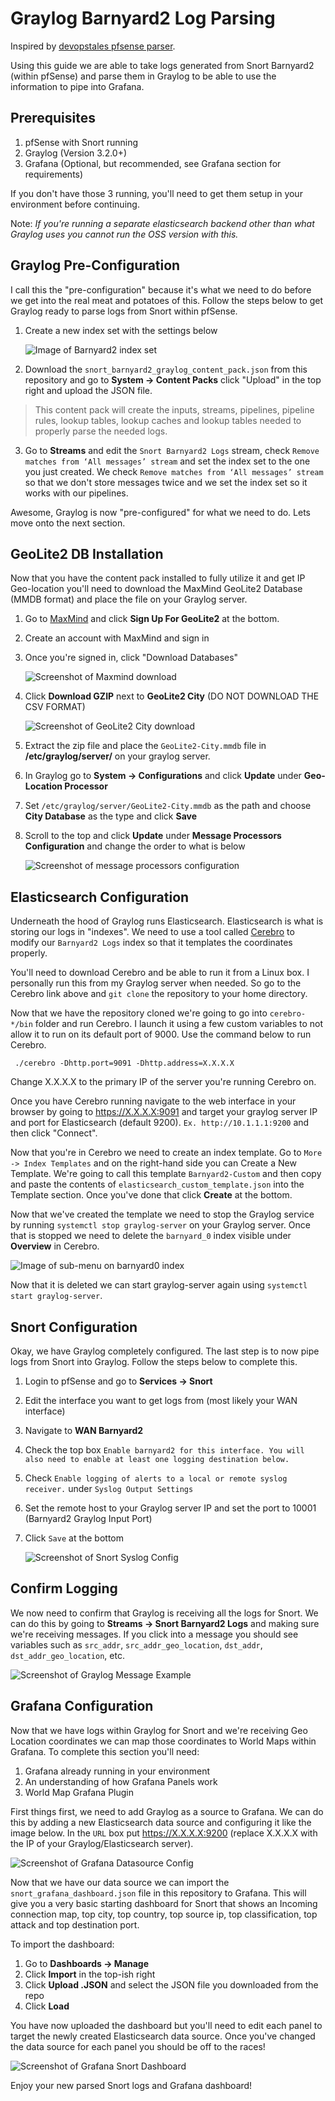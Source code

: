 # Graylog Barnyard2 Log Parsing

Inspired by [devopstales pfsense parser](https://github.com/devopstales/pfsense-graylog).

Using this guide we are able to take logs generated from Snort Barnyard2 (within pfSense) and parse them in Graylog to be able to use the information to pipe into Grafana.

## Prerequisites

1. pfSense with Snort running
2. Graylog (Version 3.2.0+)
3. Grafana (Optional, but recommended, see Grafana section for requirements)
 
If you don't have those 3 running, you'll need to get them setup in your environment before continuing.

Note: *If you're running a separate elasticsearch backend other than what Graylog uses you cannot run the OSS version with this.*

## Graylog Pre-Configuration

I call this the "pre-configuration" because it's what we need to do before we get into the real meat and potatoes of this. Follow the steps below to get Graylog ready to parse logs from Snort within pfSense.

1. Create a new index set with the settings below

	![Image of Barnyard2 index set](https://github.com/shrunbr/graylog_pfsense_barnyard2/blob/master/screenshots/barnyard2_index_config.PNG)

2. Download the `snort_barnyard2_graylog_content_pack.json` from this repository and go to **System -> Content Packs** click "Upload" in the top right and upload the JSON file.

> This content pack will create the inputs, streams, pipelines, pipeline rules, lookup tables, lookup caches and lookup tables needed to properly parse the needed logs.
3. Go to **Streams** and edit the `Snort Barnyard2 Logs` stream, check `Remove matches from ‘All messages’ stream` and set the index set to the one you just created. We check `Remove matches from ‘All messages’ stream` so that we don't store messages twice and we set the index set so it works with our pipelines.

Awesome, Graylog is now "pre-configured" for what we need to do. Lets move onto the next section.

## GeoLite2 DB Installation

Now that you have the content pack installed to fully utilize it and get IP Geo-location you'll need to download the MaxMind GeoLite2 Database (MMDB format) and place the file on your Graylog server.

1. Go to [MaxMind](https://dev.maxmind.com/geoip/geoip2/geolite2/) and click **Sign Up For GeoLite2** at the bottom. 
2. Create an account with MaxMind and sign in
3. Once you're signed in, click "Download Databases"

	![Screenshot of Maxmind download](https://github.com/shrunbr/graylog_pfsense_barnyard2/blob/master/screenshots/maxmind_download_databases.PNG)

4. Click **Download GZIP** next to **GeoLite2 City** (DO NOT DOWNLOAD THE CSV FORMAT)

	![Screenshot of GeoLite2 City download](https://github.com/shrunbr/graylog_pfsense_barnyard2/blob/master/screenshots/maxmind_geolite2_download.PNG)

5. Extract the zip file and place the `GeoLite2-City.mmdb` file in **/etc/graylog/server/** on your graylog server.
6. In Graylog go to **System -> Configurations** and click **Update** under **Geo-Location Processor**
7. Set `/etc/graylog/server/GeoLite2-City.mmdb` as the path and choose **City Database** as the type and click **Save**
8. Scroll to the top and click **Update** under **Message Processors Configuration** and change the order to what is below

	![Screenshot of message processors configuration](https://github.com/shrunbr/graylog_pfsense_barnyard2/blob/master/screenshots/graylog_message_processors_configuration.PNG)

## Elasticsearch Configuration

Underneath the hood of Graylog runs Elasticsearch. Elasticsearch is what is storing our logs in "indexes". We need to use a tool called [Cerebro](https://github.com/lmenezes/cerebro) to modify our `Barnyard2 Logs` index so that it templates the coordinates properly.

 You'll need to download Cerebro and be able to run it from a Linux box. I personally run this from my Graylog server when needed. So go to the Cerebro link above and `git clone` the repository to your home directory.

Now that we have the repository cloned we're going to go into `cerebro-*/bin` folder and run Cerebro. I launch it using a few custom variables to not allow it to run on its default port of 9000. Use the command below to run Cerebro. 

` ./cerebro -Dhttp.port=9091 -Dhttp.address=X.X.X.X`

Change X.X.X.X to the primary IP of the server you're running Cerebro on. 

Once you have Cerebro running navigate to the web interface in your browser by going to https://X.X.X.X:9091 and target your graylog server IP and port for Elasticsearch (default 9200). `Ex. http://10.1.1.1:9200` and then click "Connect".

Now that you're in Cerebro we need to create an index template. Go to `More -> Index Templates` and on the right-hand side you can Create a New Template. We're going to call this template `Barnyard2-Custom` and then copy and paste the contents of `elasticsearch_custom_template.json` into the Template section. Once you've done that click **Create** at the bottom. 

Now that we've created the template we need to stop the Graylog service by running `systemctl stop graylog-server` on your Graylog server. Once that is stopped we need to delete the `barnyard_0` index visible under **Overview** in Cerebro.

![Image of sub-menu on barnyard0 index](https://github.com/shrunbr/graylog_pfsense_barnyard2/blob/master/screenshots/cerebro_delete_barnyard_0.PNG)

Now that it is deleted we can start graylog-server again using `systemctl start graylog-server`. 

## Snort Configuration

Okay, we have Graylog completely configured. The last step is to now pipe logs from Snort into Graylog. Follow the steps below to complete this.

1. Login to pfSense and go to **Services -> Snort**
2. Edit the interface you want to get logs from (most likely your WAN interface)
3. Navigate to **WAN Barnyard2**
4. Check the top box `Enable barnyard2 for this interface. You will also need to enable at least one logging destination below.`
5. Check `Enable logging of alerts to a local or remote syslog receiver.` under `Syslog Output Settings`
6. Set the remote host to your Graylog server IP and set the port to 10001 (Barnyard2 Graylog Input Port)
7. Click `Save` at the bottom

    ![Screenshot of Snort Syslog Config](https://github.com/shrunbr/graylog_pfsense_barnyard2/blob/master/screenshots/snort_pfsense_logging_configuration.PNG)

## Confirm Logging

We now need to confirm that Graylog is receiving all the logs for Snort. We can do this by going to **Streams -> Snort Barnyard2 Logs** and making sure we're receiving messages. If you click into a message you should see variables such as `src_addr`, `src_addr_geo_location`, `dst_addr`, `dst_addr_geo_location`, etc. 

![Screenshot of Graylog Message Example](https://github.com/shrunbr/graylog_pfsense_barnyard2/blob/master/screenshots/graylog_snort_message_example.PNG)

## Grafana Configuration

Now that we have logs within Graylog for Snort and we're receiving Geo Location coordinates we can map those coordinates to World Maps within Grafana. To complete this section you'll need:
1. Grafana already running in your environment
2. An understanding of how Grafana Panels work
3. World Map Grafana Plugin

First things first, we need to add Graylog as a source to Grafana. We can do this by adding a new Elasticsearch data source and configuring it like the image below. In the `URL` box put https://X.X.X.X:9200 (replace X.X.X.X with the IP of your Graylog/Elasticsearch server).

![Screenshot of Grafana Datasource Config](https://github.com/shrunbr/graylog_pfsense_barnyard2/blob/master/screenshots/grafana_elasticsearch_datasource.PNG)

Now that we have our data source we can import the `snort_grafana_dashboard.json` file in this repository to Grafana. This will give you a very basic starting dashboard for Snort that shows an Incoming connection map, top city, top country, top source ip, top classification, top attack and top destination port. 

To import the dashboard:
1. Go to **Dashboards -> Manage**
2. Click **Import** in the top-ish right
3. Click **Upload .JSON** and select the JSON file you downloaded from the repo
4. Click **Load**

You have now uploaded the dashboard but you'll need to edit each panel to target the newly created Elasticsearch data source. Once you've changed the data source for each panel you should be off to the races!

![Screenshot of Grafana Snort Dashboard](https://github.com/shrunbr/graylog_pfsense_barnyard2/blob/master/screenshots/grafana_snort_dashboard.PNG)

Enjoy your new parsed Snort logs and Grafana dashboard!